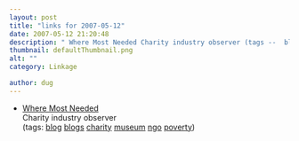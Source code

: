 ```yaml
---
layout: post
title: "links for 2007-05-12"
date: 2007-05-12 21:20:48
description: " Where Most Needed Charity industry observer (tags --  blog blogs charity museum ngo poverty)&#8230;"
thumbnail: defaultThumbnail.png
alt: ""
category: Linkage

author: dug
---
```


<ul class="delicious">
	<li>
		<div class="delicious-link"><a href="http://www.wheremostneeded.org/">Where Most Needed</a></div>
		<div class="delicious-extended">Charity industry observer</div>
		<div class="delicious-tags">(tags: <a href="http://del.icio.us/dug/blog">blog</a> <a href="http://del.icio.us/dug/blogs">blogs</a> <a href="http://del.icio.us/dug/charity">charity</a> <a href="http://del.icio.us/dug/museum">museum</a> <a href="http://del.icio.us/dug/ngo">ngo</a> <a href="http://del.icio.us/dug/poverty">poverty</a>)</div>
	</li>
</ul>
